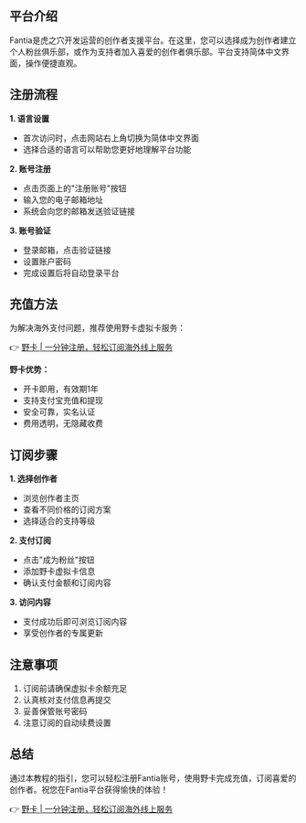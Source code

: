 ## 平台介绍

Fantia是虎之穴开发运营的创作者支援平台。在这里，您可以选择成为创作者建立个人粉丝俱乐部，或作为支持者加入喜爱的创作者俱乐部。平台支持简体中文界面，操作便捷直观。

## 注册流程

**1. 语言设置**
- 首次访问时，点击网站右上角切换为简体中文界面
- 选择合适的语言可以帮助您更好地理解平台功能

**2. 账号注册**
- 点击页面上的"注册账号"按钮
- 输入您的电子邮箱地址
- 系统会向您的邮箱发送验证链接

**3. 账号验证**
- 登录邮箱，点击验证链接
- 设置账户密码
- 完成设置后将自动登录平台

## 充值方法

为解决海外支付问题，推荐使用野卡虚拟卡服务：

👉 [野卡 | 一分钟注册，轻松订阅海外线上服务](https://bit.ly/bewildcard)

**野卡优势：**
- 开卡即用，有效期1年
- 支持支付宝充值和提现
- 安全可靠，实名认证
- 费用透明，无隐藏收费

## 订阅步骤

**1. 选择创作者**
- 浏览创作者主页
- 查看不同价格的订阅方案
- 选择适合的支持等级

**2. 支付订阅**
- 点击"成为粉丝"按钮
- 添加野卡虚拟卡信息
- 确认支付金额和订阅内容

**3. 访问内容**
- 支付成功后即可浏览订阅内容
- 享受创作者的专属更新

## 注意事项

1. 订阅前请确保虚拟卡余额充足
2. 认真核对支付信息再提交
3. 妥善保管账号密码
4. 注意订阅的自动续费设置

## 总结

通过本教程的指引，您可以轻松注册Fantia账号，使用野卡完成充值，订阅喜爱的创作者。祝您在Fantia平台获得愉快的体验！

👉 [野卡 | 一分钟注册，轻松订阅海外线上服务](https://bit.ly/bewildcard)
